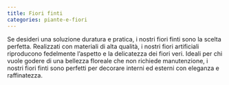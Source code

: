 ```yaml
---
title: Fiori finti
categories: piante-e-fiori
---
```

Se desideri una soluzione duratura e pratica, i nostri fiori finti sono la scelta perfetta. Realizzati con materiali di alta qualità, i nostri fiori artificiali riproducono fedelmente l’aspetto e la delicatezza dei fiori veri. Ideali per chi vuole godere di una bellezza floreale che non richiede manutenzione, i nostri fiori finti sono perfetti per decorare interni ed esterni con eleganza e raffinatezza.

